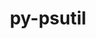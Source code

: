 ---
title: "py-psutil"
layout: cache
categories: [package, develop-2023-08-13]
meta: {"versions": ["5.9.5"], "compilers": ["apple-clang@=14.0.0", "gcc@=11.1.0", "gcc@=11.3.0", "gcc@=7.3.1", "gcc@=7.5.0", "oneapi@=2023.2.0"], "oss": ["amzn2", "ubuntu18.04", "ubuntu20.04", "ubuntu22.04", "ventura"], "platforms": ["darwin", "linux"], "targets": ["aarch64", "neoverse_n1", "ppc64le", "x86_64", "x86_64_v3"], "stacks": ["aws-isc", "aws-isc-aarch64", "data-vis-sdk", "e4s", "e4s-oneapi", "e4s-power", "ml-darwin-aarch64-mps", "ml-linux-x86_64-cpu", "ml-linux-x86_64-cuda", "ml-linux-x86_64-rocm", "radiuss", "root"], "num_specs": 21, "num_specs_by_stack": {"root": 21, "ml-darwin-aarch64-mps": 1, "aws-isc-aarch64": 2, "aws-isc": 1, "radiuss": 1, "e4s-power": 5, "e4s-oneapi": 2, "e4s": 5, "data-vis-sdk": 1, "ml-linux-x86_64-cuda": 3, "ml-linux-x86_64-rocm": 3, "ml-linux-x86_64-cpu": 3}}
spec_details: [{"hash": "4e6ixc5g4xyn63s4j7c3wyjbmz6xyuzj", "compiler": "apple-clang@=14.0.0", "versions": ["5.9.5"], "os": "ventura", "platform": "darwin", "target": "aarch64", "variants": ["build_system=python_pip"], "stacks": ["root", "ml-darwin-aarch64-mps"], "size": "-", "tarball": "https://binaries.spack.io/releases/develop-2023-08-13/build_cache/darwin-ventura-aarch64/apple-clang-14.0.0/py-psutil-5.9.5/darwin-ventura-aarch64-apple-clang-14.0.0-py-psutil-5.9.5-4e6ixc5g4xyn63s4j7c3wyjbmz6xyuzj.spack"}, {"hash": "thehwtx4u6p2zjr2kheik5ks7y5fdoym", "compiler": "gcc@=7.3.1", "versions": ["5.9.5"], "os": "amzn2", "platform": "linux", "target": "aarch64", "variants": ["build_system=python_pip"], "stacks": ["root", "aws-isc-aarch64"], "size": "-", "tarball": "https://binaries.spack.io/releases/develop-2023-08-13/build_cache/linux-amzn2-aarch64/gcc-7.3.1/py-psutil-5.9.5/linux-amzn2-aarch64-gcc-7.3.1-py-psutil-5.9.5-thehwtx4u6p2zjr2kheik5ks7y5fdoym.spack"}, {"hash": "3lbb7svqvkjllnqwmvf4zol2srv22jtd", "compiler": "gcc@=7.3.1", "versions": ["5.9.5"], "os": "amzn2", "platform": "linux", "target": "neoverse_n1", "variants": ["build_system=python_pip"], "stacks": ["root", "aws-isc-aarch64"], "size": "-", "tarball": "https://binaries.spack.io/releases/develop-2023-08-13/build_cache/linux-amzn2-neoverse_n1/gcc-7.3.1/py-psutil-5.9.5/linux-amzn2-neoverse_n1-gcc-7.3.1-py-psutil-5.9.5-3lbb7svqvkjllnqwmvf4zol2srv22jtd.spack"}, {"hash": "yf2ooja7hfshloxgsmelgzeypxly7xao", "compiler": "gcc@=7.3.1", "versions": ["5.9.5"], "os": "amzn2", "platform": "linux", "target": "x86_64_v3", "variants": ["build_system=python_pip"], "stacks": ["aws-isc", "root"], "size": "-", "tarball": "https://binaries.spack.io/releases/develop-2023-08-13/build_cache/linux-amzn2-x86_64_v3/gcc-7.3.1/py-psutil-5.9.5/linux-amzn2-x86_64_v3-gcc-7.3.1-py-psutil-5.9.5-yf2ooja7hfshloxgsmelgzeypxly7xao.spack"}, {"hash": "prfdlvmmmzwkcr43su56rlniryrmefu3", "compiler": "gcc@=7.5.0", "versions": ["5.9.5"], "os": "ubuntu18.04", "platform": "linux", "target": "x86_64_v3", "variants": ["build_system=python_pip"], "stacks": ["root", "radiuss"], "size": "-", "tarball": "https://binaries.spack.io/releases/develop-2023-08-13/build_cache/linux-ubuntu18.04-x86_64_v3/gcc-7.5.0/py-psutil-5.9.5/linux-ubuntu18.04-x86_64_v3-gcc-7.5.0-py-psutil-5.9.5-prfdlvmmmzwkcr43su56rlniryrmefu3.spack"}, {"hash": "wc3shj7jfgsbylhqhoielunw2gpqn2qo", "compiler": "gcc@=11.1.0", "versions": ["5.9.5"], "os": "ubuntu20.04", "platform": "linux", "target": "ppc64le", "variants": ["build_system=python_pip"], "stacks": ["e4s-power", "root"], "size": "-", "tarball": "https://binaries.spack.io/releases/develop-2023-08-13/build_cache/linux-ubuntu20.04-ppc64le/gcc-11.1.0/py-psutil-5.9.5/linux-ubuntu20.04-ppc64le-gcc-11.1.0-py-psutil-5.9.5-wc3shj7jfgsbylhqhoielunw2gpqn2qo.spack"}, {"hash": "6j7wsimvon2udlyvisdydwj6azk3utyg", "compiler": "gcc@=11.1.0", "versions": ["5.9.5"], "os": "ubuntu20.04", "platform": "linux", "target": "ppc64le", "variants": ["build_system=python_pip"], "stacks": ["e4s-power", "root"], "size": "-", "tarball": "https://binaries.spack.io/releases/develop-2023-08-13/build_cache/linux-ubuntu20.04-ppc64le/gcc-11.1.0/py-psutil-5.9.5/linux-ubuntu20.04-ppc64le-gcc-11.1.0-py-psutil-5.9.5-6j7wsimvon2udlyvisdydwj6azk3utyg.spack"}, {"hash": "z2jc4tuknksn6blupkb4ath2la7fzatd", "compiler": "gcc@=11.1.0", "versions": ["5.9.5"], "os": "ubuntu20.04", "platform": "linux", "target": "ppc64le", "variants": ["build_system=python_pip"], "stacks": ["e4s-power", "root"], "size": "-", "tarball": "https://binaries.spack.io/releases/develop-2023-08-13/build_cache/linux-ubuntu20.04-ppc64le/gcc-11.1.0/py-psutil-5.9.5/linux-ubuntu20.04-ppc64le-gcc-11.1.0-py-psutil-5.9.5-z2jc4tuknksn6blupkb4ath2la7fzatd.spack"}, {"hash": "ob62as2vp67q26ziedjxdopf6fuebbyl", "compiler": "gcc@=11.1.0", "versions": ["5.9.5"], "os": "ubuntu20.04", "platform": "linux", "target": "ppc64le", "variants": ["build_system=python_pip"], "stacks": ["e4s-power", "root"], "size": "-", "tarball": "https://binaries.spack.io/releases/develop-2023-08-13/build_cache/linux-ubuntu20.04-ppc64le/gcc-11.1.0/py-psutil-5.9.5/linux-ubuntu20.04-ppc64le-gcc-11.1.0-py-psutil-5.9.5-ob62as2vp67q26ziedjxdopf6fuebbyl.spack"}, {"hash": "3ispsrsirgupte5xttrq2uw7otzzgy43", "compiler": "gcc@=11.1.0", "versions": ["5.9.5"], "os": "ubuntu20.04", "platform": "linux", "target": "ppc64le", "variants": ["build_system=python_pip"], "stacks": ["e4s-power", "root"], "size": "-", "tarball": "https://binaries.spack.io/releases/develop-2023-08-13/build_cache/linux-ubuntu20.04-ppc64le/gcc-11.1.0/py-psutil-5.9.5/linux-ubuntu20.04-ppc64le-gcc-11.1.0-py-psutil-5.9.5-3ispsrsirgupte5xttrq2uw7otzzgy43.spack"}, {"hash": "dgs53f7scpw64izkw5iwgspkogo5q3xe", "compiler": "oneapi@=2023.2.0", "versions": ["5.9.5"], "os": "ubuntu20.04", "platform": "linux", "target": "x86_64", "variants": ["build_system=python_pip"], "stacks": ["root", "e4s-oneapi"], "size": "-", "tarball": "https://binaries.spack.io/releases/develop-2023-08-13/build_cache/linux-ubuntu20.04-x86_64/oneapi-2023.2.0/py-psutil-5.9.5/linux-ubuntu20.04-x86_64-oneapi-2023.2.0-py-psutil-5.9.5-dgs53f7scpw64izkw5iwgspkogo5q3xe.spack"}, {"hash": "bdvp2djofxgmlnkzw7hr7tqpfj72bkpv", "compiler": "oneapi@=2023.2.0", "versions": ["5.9.5"], "os": "ubuntu20.04", "platform": "linux", "target": "x86_64", "variants": ["build_system=python_pip"], "stacks": ["root", "e4s-oneapi"], "size": "-", "tarball": "https://binaries.spack.io/releases/develop-2023-08-13/build_cache/linux-ubuntu20.04-x86_64/oneapi-2023.2.0/py-psutil-5.9.5/linux-ubuntu20.04-x86_64-oneapi-2023.2.0-py-psutil-5.9.5-bdvp2djofxgmlnkzw7hr7tqpfj72bkpv.spack"}, {"hash": "6hvlx6rjl4e5o2ennniownnfx7xdngty", "compiler": "gcc@=11.1.0", "versions": ["5.9.5"], "os": "ubuntu20.04", "platform": "linux", "target": "x86_64_v3", "variants": ["build_system=python_pip"], "stacks": ["e4s", "root"], "size": "-", "tarball": "https://binaries.spack.io/releases/develop-2023-08-13/build_cache/linux-ubuntu20.04-x86_64_v3/gcc-11.1.0/py-psutil-5.9.5/linux-ubuntu20.04-x86_64_v3-gcc-11.1.0-py-psutil-5.9.5-6hvlx6rjl4e5o2ennniownnfx7xdngty.spack"}, {"hash": "m4pzxjqcposhesm4numay5z5mdgh2vwu", "compiler": "gcc@=11.1.0", "versions": ["5.9.5"], "os": "ubuntu20.04", "platform": "linux", "target": "x86_64_v3", "variants": ["build_system=python_pip"], "stacks": ["root", "data-vis-sdk"], "size": "-", "tarball": "https://binaries.spack.io/releases/develop-2023-08-13/build_cache/linux-ubuntu20.04-x86_64_v3/gcc-11.1.0/py-psutil-5.9.5/linux-ubuntu20.04-x86_64_v3-gcc-11.1.0-py-psutil-5.9.5-m4pzxjqcposhesm4numay5z5mdgh2vwu.spack"}, {"hash": "rxk4gvoqpycal6atys6trdnlloptirhl", "compiler": "gcc@=11.1.0", "versions": ["5.9.5"], "os": "ubuntu20.04", "platform": "linux", "target": "x86_64_v3", "variants": ["build_system=python_pip"], "stacks": ["e4s", "root"], "size": "-", "tarball": "https://binaries.spack.io/releases/develop-2023-08-13/build_cache/linux-ubuntu20.04-x86_64_v3/gcc-11.1.0/py-psutil-5.9.5/linux-ubuntu20.04-x86_64_v3-gcc-11.1.0-py-psutil-5.9.5-rxk4gvoqpycal6atys6trdnlloptirhl.spack"}, {"hash": "nidqowo57odhxl7juuhpvgi7fk2a5uw4", "compiler": "gcc@=11.1.0", "versions": ["5.9.5"], "os": "ubuntu20.04", "platform": "linux", "target": "x86_64_v3", "variants": ["build_system=python_pip"], "stacks": ["e4s", "root"], "size": "-", "tarball": "https://binaries.spack.io/releases/develop-2023-08-13/build_cache/linux-ubuntu20.04-x86_64_v3/gcc-11.1.0/py-psutil-5.9.5/linux-ubuntu20.04-x86_64_v3-gcc-11.1.0-py-psutil-5.9.5-nidqowo57odhxl7juuhpvgi7fk2a5uw4.spack"}, {"hash": "eq2pkzwmnwoxbitqjmmnz2d3p2xtqfcn", "compiler": "gcc@=11.1.0", "versions": ["5.9.5"], "os": "ubuntu20.04", "platform": "linux", "target": "x86_64_v3", "variants": ["build_system=python_pip"], "stacks": ["e4s", "root"], "size": "-", "tarball": "https://binaries.spack.io/releases/develop-2023-08-13/build_cache/linux-ubuntu20.04-x86_64_v3/gcc-11.1.0/py-psutil-5.9.5/linux-ubuntu20.04-x86_64_v3-gcc-11.1.0-py-psutil-5.9.5-eq2pkzwmnwoxbitqjmmnz2d3p2xtqfcn.spack"}, {"hash": "zung7bhbnsd6bfajkrdkdxs5d4uhccdw", "compiler": "gcc@=11.1.0", "versions": ["5.9.5"], "os": "ubuntu20.04", "platform": "linux", "target": "x86_64_v3", "variants": ["build_system=python_pip"], "stacks": ["e4s", "root"], "size": "-", "tarball": "https://binaries.spack.io/releases/develop-2023-08-13/build_cache/linux-ubuntu20.04-x86_64_v3/gcc-11.1.0/py-psutil-5.9.5/linux-ubuntu20.04-x86_64_v3-gcc-11.1.0-py-psutil-5.9.5-zung7bhbnsd6bfajkrdkdxs5d4uhccdw.spack"}, {"hash": "nlwsikutxlgpsa5ucecch2q4cd437cku", "compiler": "gcc@=11.3.0", "versions": ["5.9.5"], "os": "ubuntu22.04", "platform": "linux", "target": "x86_64_v3", "variants": ["build_system=python_pip"], "stacks": ["root", "ml-linux-x86_64-cuda", "ml-linux-x86_64-rocm", "ml-linux-x86_64-cpu"], "size": "-", "tarball": "https://binaries.spack.io/releases/develop-2023-08-13/build_cache/linux-ubuntu22.04-x86_64_v3/gcc-11.3.0/py-psutil-5.9.5/linux-ubuntu22.04-x86_64_v3-gcc-11.3.0-py-psutil-5.9.5-nlwsikutxlgpsa5ucecch2q4cd437cku.spack"}, {"hash": "4n33gv6sxrii4cf4alwolsm3cmpmtqrz", "compiler": "gcc@=11.3.0", "versions": ["5.9.5"], "os": "ubuntu22.04", "platform": "linux", "target": "x86_64_v3", "variants": ["build_system=python_pip"], "stacks": ["root", "ml-linux-x86_64-cuda", "ml-linux-x86_64-rocm", "ml-linux-x86_64-cpu"], "size": "-", "tarball": "https://binaries.spack.io/releases/develop-2023-08-13/build_cache/linux-ubuntu22.04-x86_64_v3/gcc-11.3.0/py-psutil-5.9.5/linux-ubuntu22.04-x86_64_v3-gcc-11.3.0-py-psutil-5.9.5-4n33gv6sxrii4cf4alwolsm3cmpmtqrz.spack"}, {"hash": "tshcd26r7vbcaiq5whzlpkefjc2uhdhs", "compiler": "gcc@=11.3.0", "versions": ["5.9.5"], "os": "ubuntu22.04", "platform": "linux", "target": "x86_64_v3", "variants": ["build_system=python_pip"], "stacks": ["root", "ml-linux-x86_64-cuda", "ml-linux-x86_64-rocm", "ml-linux-x86_64-cpu"], "size": "-", "tarball": "https://binaries.spack.io/releases/develop-2023-08-13/build_cache/linux-ubuntu22.04-x86_64_v3/gcc-11.3.0/py-psutil-5.9.5/linux-ubuntu22.04-x86_64_v3-gcc-11.3.0-py-psutil-5.9.5-tshcd26r7vbcaiq5whzlpkefjc2uhdhs.spack"}]
---